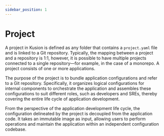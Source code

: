 ```yaml
---
sidebar_position: 1
---
```

# Project

A project in Kusion is defined as any folder that contains a `project.yaml` file and is linked to a Git repository. Typically, the mapping between a project and a repository is 1:1, however, it is possible to have multiple projects connected to a single repository—for example, in the case of a monorepo. A project consists of one or more applications.

The purpose of the project is to bundle application configurations and refer to a Git repository. Specifically, it organizes logical configurations for internal components to orchestrate the application and assembles these configurations to suit different roles, such as developers and SREs, thereby covering the entire life cycle of application development.

From the perspective of the application development life cycle, the configuration delineated by the project is decoupled from the application code. It takes an immutable image as input, allowing users to perform operations and maintain the application within an independent configuration codebase.
